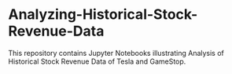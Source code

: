 # Analyzing-Historical-Stock-Revenue-Data
This repository contains Jupyter Notebooks illustrating Analysis of Historical Stock Revenue Data of Tesla and GameStop.
